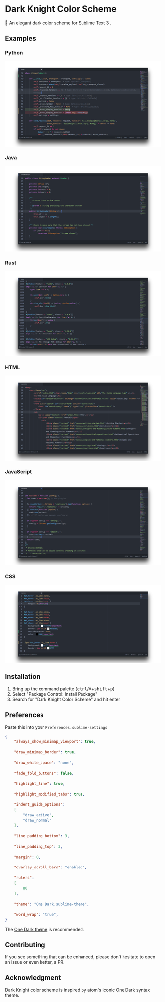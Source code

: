 # Dark Knight Color Scheme

🎨 An elegant dark color scheme for Sublime Text 3 .


## Examples

### Python

![Python](screenshots/python.png)

### Java

![Java](screenshots/java.png)

### Rust

![Rust](screenshots/rust.png)

### HTML

![HTML](screenshots/html.png)

### JavaScript

![JavaScript](screenshots/javascript.png)

### CSS

![CSS](screenshots/css.png)

## Installation

1. Bring up the command palette (<kbd>ctrl</kbd>/<kbd>⌘</kbd>+<kbd>shift</kbd>+<kbd>p</kbd>)
2. Select "Package Control: Install Package"
3. Search for "Dark Knight Color Scheme" and hit enter

## Preferences

Paste this into your `Preferences.sublime-settings`

```json
{
    "always_show_minimap_viewport": true,

    "draw_minimap_border": true,

    "draw_white_space": "none",

    "fade_fold_buttons": false,

    "highlight_line": true,

    "highlight_modified_tabs": true,

    "indent_guide_options":
    [
        "draw_active",
        "draw_normal"
    ],

    "line_padding_bottom": 3,

    "line_padding_top": 3,

    "margin": 0,
    
    "overlay_scroll_bars": "enabled",

    "rulers":
    [
        80
    ],

    "theme": "One Dark.sublime-theme",

    "word_wrap": "true",
}
```

The [One Dark theme](https://packagecontrol.io/packages/Theme%20-%20One%20Dark) is recommended.

## Contributing

If you see something that can be enhanced, please don't hesitate to open an issue or even better, a PR.

## Acknowledgment

Dark Knight color scheme is inspired by atom's iconic One Dark syntax theme.
